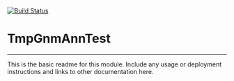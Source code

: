 [![Build Status](https://travis-ci.org/rsutormin/TmpGnmAnnTest.svg?branch=master)](https://travis-ci.org/rsutormin/TmpGnmAnnTest)

# TmpGnmAnnTest
---

This is the basic readme for this module. Include any usage or deployment instructions and links to other documentation here.

